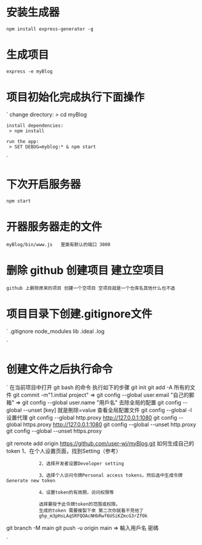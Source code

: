 # 安装生成器

`npm install express-generator -g`

# 生成项目

`express -e myBlog`

# 项目初始化完成执行下面操作

`
    change directory:
     > cd myBlog

    install dependencies:
     > npm install

    run the app:
     > SET DEBUG=myblog:* & npm start
`

# 下次开启服务器

`npm start`

# 开器服务器走的文件

`myBlog/bin/www.js   里面有默认的端口 3000`

# 删除 github 创建项目 建立空项目
`github 上删除原来的项目 创建一个空项目 空项目就是一个仓库名其他什么也不选`

# 项目目录下创建.gitignore文件
`
    .gitignore
    node_modules
    lib
    .ideal
    .log

` 

# 创建文件之后执行命令

`
在当前项目中打开 git bash 的命令
执行如下的步骤
git init 
git add -A             所有的文件
git commit -m"1.initial project"          => git config --global user.email "自己的郵箱"
                                          => git config --global user.name "用戶名"
                                          去除全局的配置
                                          git config --global --unset [key] 就是刪除=value 
                                          查看全局配置文件
                                          git config --global -l 
                                          设置代理
                                          git config --global http.proxy  http://127.0.0.1:1080
                                          git config --global https.proxy  http://127.0.0.1:1080
                                          git config --global --unset http.proxy
                                          git config --global --unset https.proxy

git remote add origin https://github.com/user-wj/myBlog.git
                如何生成自己的token
                1、在个人设置页面，找到Setting（参考）

                2、选择开发者设置Developer setting

                3、选择个人访问令牌Personal access tokens，然后选中生成令牌Generate new token

                4、设置token的有效期，访问权限等

                选择要授予此令牌token的范围或权限。
                生成的token 需要複製下來 第二次你就看不見他了
                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
git branch -M main
git push -u origin main => 輸入用戶名 密碼



`
